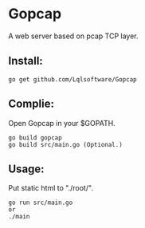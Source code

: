 # Gopcap
A web server based on pcap TCP layer.

## Install:

    go get github.com/Lqlsoftware/Gopcap

## Complie:
Open Gopcap in your $GOPATH.

    go build gopcap
    go build src/main.go (Optional.) 

## Usage:
Put static html to "./root/".

    go run src/main.go
    or
    ./main
